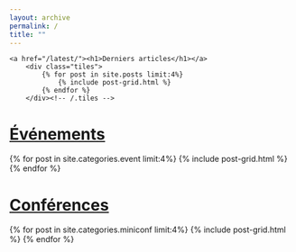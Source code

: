 ```yaml
---
layout: archive
permalink: /
title: ""
---
```

<div class="wrap">

	<a href="/latest/"><h1>Derniers articles</h1></a>
		<div class="tiles">
			{% for post in site.posts limit:4%}
				{% include post-grid.html %}
			{% endfor %}
		</div><!-- /.tiles -->

</div>


<div class="wrap">
	<a href="/event/"><h1>Événements</h1></a>
		<div class="tiles">
			{% for post in site.categories.event limit:4%}
				{% include post-grid.html %}
			{% endfor %}
		</div><!-- /.tiles -->
</div>


<div class="wrap">
	<a href="/miniconfs/"><h1>Conférences</h1></a>
	<div class="tiles">
		{% for post in site.categories.miniconf limit:4%}
			{% include post-grid.html %}
		{% endfor %}
	</div><!-- /.tiles -->
</div>